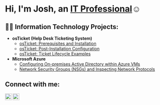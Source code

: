 <h1>Hi, I'm Josh, an <a href="https://linkedin.com/in/Josh">IT Professional</a>☺</h1>

<h2>👨‍💻 Information Technology Projects:</h2>

- <b>osTicket (Help Desk Ticketing System)</b>
  - [osTicket: Prerequisites and Installation](https://github.com/JoshuaHenryIT/osticket-prereqs)
  - [osTicket: Post-Installation Configuration](https://github.com/JoshuaHenryIT/post-install-config)
  - [osTicket: Ticket Lifecycle Examples](https://github.com/JoshuaHenryIT/ticket-lifecycle)
- <b>Microsoft Azure</b>
  - [Configuring On-premises Active Directory within Azure VMs](https://github.com/JoshuaHenryIT/configure-ad)
  - [Network Security Groups (NSGs) and Inspecting Network Protocols](https://github.com/JoshuaHenryIT/azure-network-protocols)

<h2>Connect with me:</h2>


[<img align="left" alt="Josh | LinkedIn" width="22px" src="https://cdn.jsdelivr.net/npm/simple-icons@v3/icons/linkedin.svg" />][linkedin]
[<img align="left" alt="Josh | Instagram" width="22px" src="https://cdn.jsdelivr.net/npm/simple-icons@v3/icons/instagram.svg" />][instagram]

[instagram]: https://www.instagram.com/theproducakid
[linkedin]: https://www.linkedin.com/in/joshua-henry-63010954/
